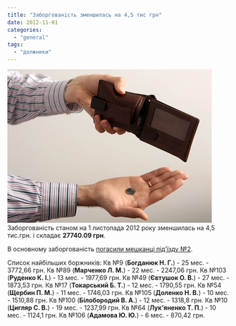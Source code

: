 ```yaml
---
title: "Заборгованість зменшилась на 4,5 тис грн"
date: 2012-11-01
categories: 
  - "general"
tags: 
  - "должники"
---
```


[![](/wp-content/uploads/2012/10/zadoljenost.jpg)](/wp-content/uploads/2012/10/zadoljenost.jpg)Заборгованість станом на 1 листопада 2012 року зменшилась на 4,5 тис.грн. і складає **27740.09 грн**.

В основному заборгованість [погасили мешканці під'їзду №2](http://shevchenko4a.brovary.org/buhgalteriya-osbb/podyezdy-dolzhniki/).

Список найбільших боржників: Кв №9 (**Богданюк Н. Г.**) - 25 мес. - 3772,66 грн. Кв №89 (**Марченко Л. М.**) - 22 мес. - 2247,06 грн. Кв №103 (**Руденко К. І.**) - 13 мес. - 1977,69 грн. Кв №49 (**Євтушок О. В.**) - 27 мес. - 1873,53 грн. Кв №17 (**Токарський Б. Т.**) - 12 мес. - 1790,55 грн. Кв №54 (**Щербин П. М.**) - 11 мес. - 1746,03 грн. Кв №105 (**Доленко Н. В.**) - 10 мес. - 1510,88 грн. Кв №100 (**Білобородий В. А.**) - 12 мес. - 1318,8 грн. Кв №10 (**Цигляр С. В.**) - 19 мес. - 1237,99 грн. Кв №64 (**Лук'яненко Т. П.**) - 10 мес. - 1124,1 грн. Кв №106 (**Адамова Ю. Ю.**) - 6 мес. - 870,42 грн.
